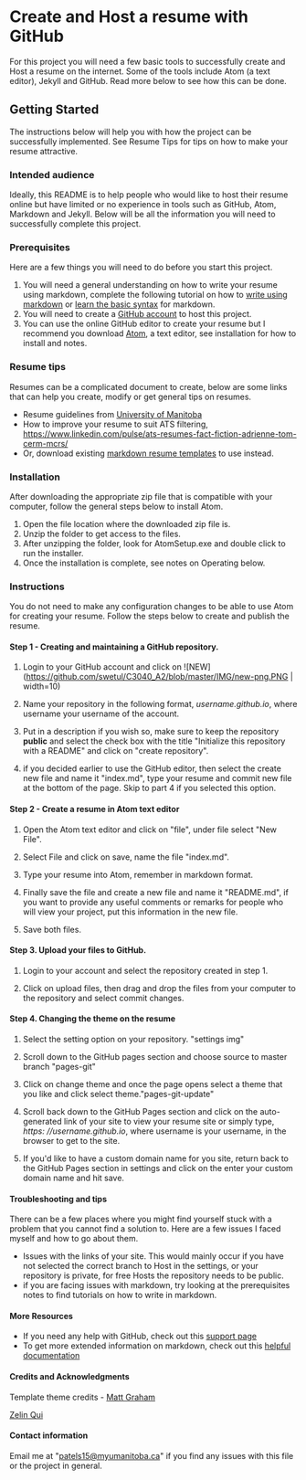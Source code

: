 # Create and Host a resume with GitHub
For this project you will need a few basic tools to successfully create and Host a resume on the internet. Some of the tools include Atom (a text editor), Jekyll and GitHub. Read more below to see how this can be done.

## Getting Started
The instructions below will help you with how the project can be successfully implemented. See Resume Tips for tips on how to make your resume attractive.

### Intended audience
Ideally, this README is to help people who would like to host their resume online but have limited or no experience in tools such as GitHub, Atom, Markdown and Jekyll. Below will be all the information you will need to successfully complete this project.

### Prerequisites
Here are a few things you will need to do before you start this project.
1. You will need a general understanding on how to write your resume using markdown, complete the following tutorial on how to [write using markdown](https://guides.GitHub.com/features/mastering-markdown/ "GitHub flavored markdown") or [learn the basic syntax](https://www.markdownguide.org/basic-syntax/) for markdown.
2. You will need to create a [GitHub account](https://GitHub.com/join?source=header-home "create an account") to host this project.
3. You can use the online GitHub editor to create your resume but I recommend you download [Atom](https://GitHub.com/atom/atom/releases/tag/v1.41.0 "Atom download"), a text editor, see installation for how to install and notes.

### Resume tips
Resumes can be a complicated document to create, below are some links that can help you create, modify or get general tips on resumes.
* Resume guidelines from [University of Manitoba](https://umanitoba.ca/student/careerservices/media/Resume.pdf)
* How to improve your resume to suit ATS filtering, https://www.linkedin.com/pulse/ats-resumes-fact-fiction-adrienne-tom-cerm-mcrs/
* Or, download existing [markdown resume templates](https://mszep.GitHub.io/pandoc_resume/) to use instead.

### Installation
After downloading the appropriate zip file that is compatible with your computer, follow the general steps below to install Atom.
1. Open the file location where the downloaded zip file is.
2. Unzip the folder to get access to the files.
3. After unzipping the folder, look for AtomSetup.exe and double click to run the installer.
4. Once the installation is complete, see notes on Operating below.

### Instructions
You do not need to make any configuration changes to be able to use Atom for creating your resume. Follow the steps below to create and publish the resume.

#### Step 1 - Creating and maintaining a GitHub repository.

  1. Login to your GitHub account and click on ![NEW](https://github.com/swetul/C3040_A2/blob/master/IMG/new-png.PNG | width=10)

  2. Name your repository in the following format, _username.github.io_, where username your username of the account.

  3. Put in a description if you wish so, make sure to keep the repository **public** and select the check box with the title "Initialize this repository with a README" and click on "create repository".

  4. if you decided earlier to use the GitHub editor, then select the create new file and name it "index.md", type your resume and commit new file at the bottom of the page. Skip to part 4 if you selected this option.

#### Step 2 - Create a resume in Atom text editor

  1. Open the Atom text editor and click on "file", under file select "New File".

  2. Select File and click on save, name the file "index.md".

  3. Type your resume into Atom, remember in markdown format.

  4. Finally save the file and create a new file and name it "README.md", if you want to provide any useful comments or remarks for people who will view your project, put this information in the new file.
  5. Save both files.

#### Step 3. Upload your files to GitHub.

  1. Login to your account and select the repository created in step 1.

  2. Click on upload files, then drag and drop the files from your computer to the repository and select commit changes.

#### Step 4. Changing the theme on the resume

  1. Select the setting option on your repository. "settings img"

  2. Scroll down to the GitHub pages section and choose source to master branch "pages-git"

  3. Click on change theme and once the page opens select a theme that you like and click select theme."pages-git-update"

  4. Scroll back down to the GitHub Pages section and click on the auto-generated link of your site to view your resume site or simply type, _https: //username.github.io_, where username is your username, in the browser to get to the site.

  5. If you'd like to have a custom domain name for you site, return back to the GitHub Pages section in settings and click on the enter your custom domain name and hit save.

#### Troubleshooting and tips

There can be a few places where you might find yourself stuck with a problem that you cannot find a solution to. Here are a few issues I faced myself and how to go about them.
* Issues with the links of your site. This would mainly occur if you have not selected the correct branch to Host in the settings, or your repository is private, for free Hosts the repository needs to be public.
* if you are facing issues with markdown, try looking at the prerequisites notes to find tutorials on how to write in markdown.

#### More Resources
* If you need any help with GitHub, check out this [support page](https://help.github.com/en/github/working-with-github-pages/about-github-pages "GitHub Help")
* To get more extended information on markdown, check out this [helpful documentation](https://www.markdownguide.org/extended-syntax/)

#### Credits and Acknowledgments
Template theme credits -  [Matt Graham](https://twitter.com/michigangraham)

[Zelin Qui](www.github.com/Zelin-qiu)

#### Contact information
Email me at "patels15@myumanitoba.ca" if you find any issues with this file or the project in general.
